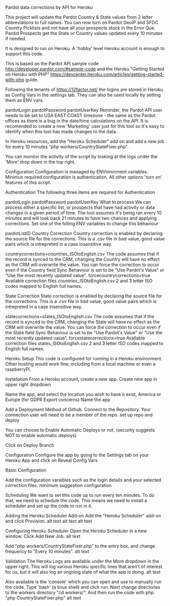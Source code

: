Pardot data corrections by API for Heroku

This project will update the Pardot Country & State values from 2 letter abbreviations to full names. You can now turn on Pardot GeoIP and SFDC Country Picklists and not have all your prospects stuck in the Error Que. Pardot Prospects get the State or Country values updated every 10 minutes if needed.

It is designed to run on Heroku. A 'hobby' level Heroku account is enough to support this code.

This is based on the Pardot API sample code http://developer.pardot.com/#sample-code and the Heroku "Getting Started on Heroku with PHP" https://devcenter.heroku.com/articles/getting-started-with-php guide.

Following the tenants of https://12factor.net/ the logins are stored in Heroku as Config Vars in the settings tab. They can also be used locally by setting them as ENV vars.

pardotLogin
pardotPassword
pardotUserKey
Reminder, the Pardot API user needs to be set to USA EAST COAST timezone - the same as the Pardot offices as there is a bug in the date/time calculations on the API. It is recomended to create a new 'Marketing' user just for this tool so it's easy to identify when this tool has made changes to the data.

In Heroku resources, add the "Heroku Scheduler" add on and add a new job for every 10 minutes "php workers/CountryStateFixer.php".

You can monitor the activity of the script by looking at the logs under the 'More' drop down in the top right.

Configuration
Configuration is managed by ENVinronment variables. Minimun required configuration is authentication. All other options 'turn on' features of this script.

Authentication
The following three items are required for Authentication

pardotLogin
pardotPassword
pardotUserKey
What to process
We can process either a specific list, or prospects that have had activity or data changes in a given period of time. The tool assumes it's being ran every 10 minutes and will look back 21 minutes to have two chances and applying corrections. Set one of the folling ENV variables to change this behaviour

pardotListID
Country Correction
Country correction is enabled by declaring the source file for the corrections. This is a .csv file in bad value, good value pairs which is intrepreted in a case insensitive way.

countrycorrections=countries_ISOtoEnglish.csv The code assumes that if the record is synced to the CRM, changing the Country will have no effect as the CRM will overwrite the value. You can force the correction to occur even if the Country field Sync Behaviour is set to be "Use Pardot's Value" or "Use the most recently updated value".
forcecountrycorrections=true
Available correction files
countries_ISOtoEnglish.csv 2 and 3 letter ISO codes mapped to English full names.

State Correction
State correction is enabled by declaring the source file for the corrections. This is a .csv file in bad value, good value pairs which is intrepreted in a case insensitive way.

statecorrections=states_ISOtoEnglish.csv The code assumes that if the record is synced to the CRM, changing the State will have no effect as the CRM will overwrite the value. You can force the correction to occur even if the State field Sync Behaviour is set to be "Use Pardot's Value" or "Use the most recently updated value".
forcestatecorrections=true
Available correction files
states_ISOtoEnglish.csv 2 and 3 letter ISO codes mapped to English full names.

Heroku Setup
This code is configured for running in a Heroku environment. Other hosting would work fine, including from a local machine or even a raspberryPi.

Installation
From a Heroku account, create a new app. Create new app in upper right dropdown

Name the app, and select the location you wish to have it exist, America or Europe (for GDPR Export concerns) Name the app

Add a Deployment Method of Github. Connect to the Repository. Your connection user will need to be a member of the repo. set up repo and deploy

You can choose to Enable Automatic Deploys or not. (security suggests NOT to enable automatic deploys)

Click on Deploy Branch

Configuration
Configure the app by going to the Settings tab on your Heroku App and click on Reveal Config Vars

Basic Configuration

Add the configuration varaibles such as the login details and your selected correction files. minimum suggestion configuration

Scheduling
We want to set this code up to run every ten minutes. To do that, we need to schedule the code. This means we need to install a scheduler and set up the code to run in it.

Adding the Heroku Scheduler Add-on
Add the "Heroku Scheduler" add-on and click Provision. alt text alt text alt text

Configuring Heroku Scheduler
Open the Heroku Scheduler in a new window. Click Add New Job. alt text

Add "php workers/CountryStateFixer.php" to the entry box, and change frequency to "Every 10 minutes". alt text

Validation
The Heroku Logs are available under the More dropdown in the upper right. This will log various Heroku specific lines that aren't of interest for us, but it will also log an ongoing state of what the app is doing. alt text

Also available is the 'console' which you can open and use to manually run the code. Type 'bash' (a linux shell) and click run. Next change directories to the workers directory "cd workers/". And then run the code with php "php CountryStateFixer.php" alt text
